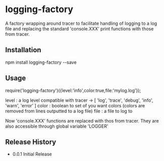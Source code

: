 logging-factory
===============

A factory wrapping around tracer to facilitate handling of logging to a log file and replacing the standard 'console.XXX' print functions with those from tracer.

## Installation

  npm install logging-factory --save

## Usage

  require('logging-factory')({level:'info',color:true,file:'mylog.log'});

  level : a log level compatible with tracer -> [ 'log', 'trace', 'debug', 'info', 'warn', 'error' ]
  color : boolean to set of you want colors (colors are removed from lines outputted to a log file)
  file  : a file to log to

  Now 'console.XXX' functions are replaced with thos from tracer.
  They are also accessible through global variable 'LOGGER'

## Release History

* 0.0.1 Initial Release

